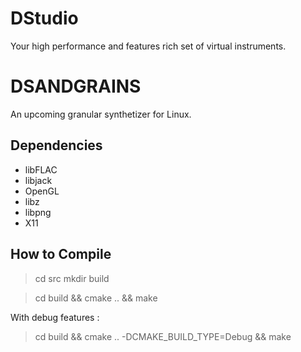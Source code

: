 # DStudio

Your high performance and features rich set of virtual instruments.

# DSANDGRAINS 

An upcoming granular synthetizer for Linux. 

## Dependencies

- libFLAC
- libjack
- OpenGL
- libz
- libpng
- X11

## How to Compile

> cd src
> mkdir build

> cd build && cmake .. && make

With debug features :

> cd build && cmake .. -DCMAKE_BUILD_TYPE=Debug && make
